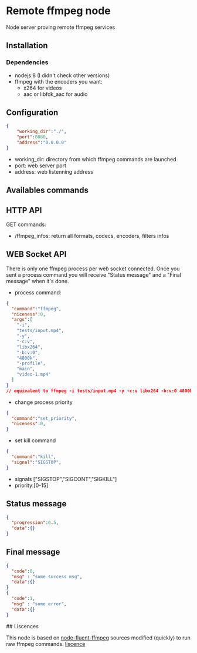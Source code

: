 # Remote ffmpeg node
Node server proving remote ffmpeg services

## Installation
### Dependencies
- nodejs 8 (I didn't check other versions)
- ffmpeg with the encoders you want:
    - x264 for videos
    - aac or libfdk_aac for audio

## Configuration
```json
{
    "working_dir":"./",
    "port":8080,
    "address":"0.0.0.0"
}
```
- working_dir: directory from which ffmpeg commands are launched
- port: web server port
- address: web listenning address

## Availables commands

## HTTP API
GET commands:
- /ffmpeg_infos: return all formats, codecs, encoders, filters infos

## WEB Socket API
There is only one ffmpeg process per web socket connected.
Once you sent a process command you will receive "Status message" and a "Final message" when it's done.

- process command:
```json
{
  "command":"ffmpeg",
  "niceness":0,
  "args":[
    "-i",
    "tests/input.mp4",
    "-y",
    "-c:v",
    "libx264",
    "-b:v:0",
    "4800k",
    "-profile",
    "main",
    "video-1.mp4"
  ]
}
// equivalent to ffmpeg -i tests/input.mp4 -y -c:v libx264 -b:v:0 4800k -profile main video-1.mp4 
```
- change process priority
```json
{
  "command":"set_priority",
  "niceness":0,
}
```

- set kill command
```json
{
  "command":"kill",
  "signal":"SIGSTOP",
}
```
- signals ["SIGSTOP","SIGCONT","SIGKILL"]
- priority:[0-15]

## Status message
```json
{
  "progression":0.5,
  "data":{}
}
```
## Final message
```json
{
  "code":0,
  "msg" : "some success msg",
  "data":{}
}
{
  "code":1,
  "msg" : "some error",
  "data":{}
}
```

## Liscences


This node is based on [node-fluent-ffmpeg](https://github.com/fluent-ffmpeg/node-fluent-ffmpeg) sources modified (quickly) to run raw ffmpeg commands. [liscence](licenses/node-fluent-ffmpeg/LICENSE.TXT)



